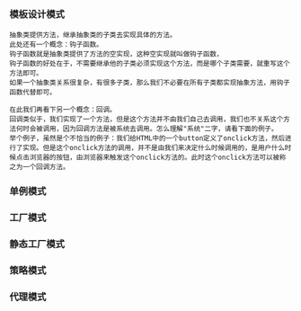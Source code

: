 ### 模板设计模式
    抽象类提供方法，继承抽象类的子类去实现具体的方法。
    此处还有一个概念：钩子函数。
    钩子函数就是抽象类提供了方法的空实现，这种空实现就叫做钩子函数，
    钩子函数的好处在于，不需要继承他的子类必须实现这个方法，而是哪个子类需要，就重写这个方法即可。
    如果一个抽象类关系很复杂，有很多子类，那么我们不必要在所有子类都实现抽象方法，用钩子函数代替即可。

    在此我们再看下另一个概念：回调。
    回调类似于，我们实现了一个方法，但是这个方法并不由我们自己去调用，我们也不关系这个方法何时会被调用，因为回调方法是被系统去调用。怎么理解"系统"二字，请看下面的例子。
    举个例子，虽然是个不恰当的例子：我们给HTML中的一个button定义了onclick方法，然后进行了实现。但是这个onclick方法的调用，并不是由我们来决定什么时候调用的，是用户什么时候点击浏览器的按钮，由浏览器来触发这个onclick方法的。此时这个onclick方法可以被称之为一个回调方法。

### 单例模式

### 工厂模式

### 静态工厂模式

### 策略模式

### 代理模式